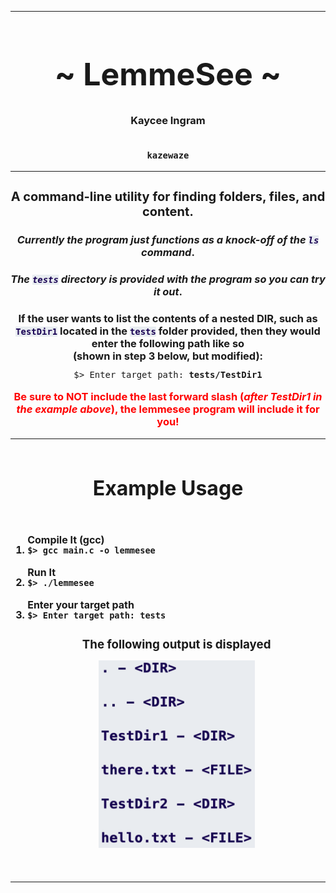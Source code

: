 <hr/>

<!-- Program Name / Main Header -->
<div style="text-align: center;">
  <h1 style="font-size: 50px;">~ LemmeSee ~</h1>
  <h3 style="font-weight: bold;">Kaycee Ingram<br/><br/><pre><code>kazewaze</code></pre></h3>
</div>

<hr/>

<!-- Program Info Section -->
<div style="text-align: center;">
  <h3 style="font-size: 20px;"><strong>A command-line utility for finding folders, files, and content.</strong></h3>
  <h3><em>Currently the program just functions as a knock-off of the <code style="color: #180153; background-color: #E8ECF0;">ls</code> command</em>.</h3>
  <h3><em>The <code style="color: #180153; background-color: #E8ECF0;">tests</code> directory is provided with the program so you can try it out</em>.</h3>
  <h3>
    If the user wants to list the contents of a nested DIR, such as <code style="color: #180153; background-color: #E8ECF0;">TestDir1</code> located in the <code style="color: #180153; background-color: #E8ECF0;">tests</code> folder provided, then they would enter the following path like so <br/>(shown in step 3 below, but modified): <pre style="margin-top: 10px;"><code><span style="font-weight: normal;">$> Enter target path:</span> tests/TestDir1</code></pre>
    <span style="color: red;">Be sure to <strong>NOT</strong> include the last forward slash (<em>after TestDir1 in the example above</em>), the lemmesee program will include it for you!</span>
  </h3>
</div>

<hr/>

<!-- Program Usage Section -->
<div style="font-size: 16px; display: flex; flex-direction: column; justify-content: center;">
  <h1 style="text-align: center;">Example Usage</h1>
    <ol>
      <div style="margin-bottom: 15px;">
        <p><strong>Compile It (gcc)</strong></p>
        <li style="margin-top: -20px; font-weight: bold;"><pre><code>$> gcc main.c -o lemmesee</code></pre>
      </div>
      <div style="margin-bottom: 15px;">
        <p><strong>Run It</strong></p>
        <li style="margin-top: -20px; font-weight: bold;"><pre><code>$> ./lemmesee</code></pre></li>
      </div>
      <div style="margin-bottom: 15px;">
        <p><strong>Enter your target path</strong></p>
        <li style="margin-top: -20px; font-weight: bold;"><pre><code>$> Enter target path: tests</code></pre></li>
      </div>
      <div style="text-align: center; margin-bottom: 15px;">
        <h3><strong>The following output is displayed</strong></h3>
        <h3 style="margin-top: -5px; font-weight: bold;">
          <img height="300px" width="250px" src="./assets/lemmesee-output.png" />
        </h3>
      </div>
</ol>
</div>
<hr/>